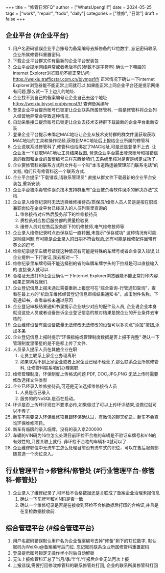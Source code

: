 +++
title = "修管日常FQ"
author = ["WhatsUpeng!!!"]
date = 2024-05-25
tags = ["work", "repair", "todo", "daily"]
categories = ["维修", "日常"]
draft = false
+++

## 企业平台 {#企业平台}

1.  用户名密码错误企业平台账号为备案编号去掉修备的12位数字, 忘记密码联系企业所属修管科重置密码.
2.  下载企业平台群文件有最新的企业平台安装包
3.  企业平台提示网络异常或者老版本的(参数不是字符串)
    确认一下电脑的internet Explorer浏览器能不能正常访问: <https://weixiu.trafficstar.com.cn/bjvmpsf/f/>
    正常情况下确认一下internet Explorer浏览器能不能正常上网就可以,如果能正常上网企业平台还是提示网络有问题,那么试一下上边儿的地址.
4.  企业找不到自己的备案编号让企业自己去这个地址<https://weixiu.bjysgl.cn/bjvmpsf/f/>  查询备案编号
5.  登录企业平台提示账号已锁定让企业联系所属修管科, 一般是修管科将企业列入经营地异常会导致这种情况.
6.  自动采集接口提示账号已锁定让企业去技术支持群下载最新的企业平台重新安装
7.  登录企业平台提示未绑定MAC地址让企业从技术支持群的群文件里获取获取MAC地址的工具和操作视频,获取到MAC地址后上报给企业所属的修管科
8.  企业说联系过修管科了,修管科也给绑定了MAC地址,可是还是登录不上去.
    让企业发一下获取MAC地址工具结果截图, 登录企业平台露出登录账号和报错信息的截图和企业的备案编号三样东西给咱们,去系统里核对是否是绑定成功了.
9.  企业要修管科的联系方式群文件有一个叫"本市道路运输管理部门联系电话"的文档, 咱们只有修管科这一个联系方式.
10. 企业平台提示"下载错误,请联系管理员"
    直接从群文件下载最新的企业平台安装包,重新安装.
11. 企业平台被杀毒软件误杀技术支持群里有"企业被杀毒软件误杀的解决办法"文档.
12. 企业录入维修纪录时无法选择维修接待员/质保员/维修人员人员是是按在职或兼职岗位在企业平台已经录入的人员列表里查询的
    1.  维修接待对应售后服务部下的维修接待员
    2.  质检员对应售后服务部的质量检验员
    3.  维修人员对应售后服务部下的机修技师,电气维修技师等
13. 企业录入维修纪录时点击保存后一直转圈,未提示"保存成功"
    这种情况有可能是网络问题,有可能是企业录入的日期不符合规范,还有可能是维修配件里带有英文的逗号.
14. 维修纪录提示车牌号错误这种情况有可能是特殊的车牌号或者企业录入错误,让企业提供一下行驶证,我去核对一下.
15. 维修纪录里车牌号码不能选择别的省的车牌车牌字头的下拉框是可以直接输入的.直接录入就可以.
16. 合格证无法打印让企业确认一下Internet Explorer浏览器能不能正常打印内容. 如果正常再找我们.
17. 企业登记信息上报未通过需要重新上报您可在“综合查询-行管通知查询”，查看在最上方的"机动车维修经营登记信息审核结果通知书"，点击附件名称，下载通知书，查看审核未通过原因
18. 企业登记审核结果通知书里提示企业缺少对应的配件及人员, 企业说企业本身就没这些人员或者设备告诉企业登记信息的核对结果是按企业的开业条件去审核的.
19. 企业维修设备有些设备数量无法修改无法修改的设备可以多次点"添加"按钮,添加多条
20. 企业登记信息上报时提示"环保措施或管理制度数据是否上报不完整"
    确认一下管理制度里带星的是不是都上传了文件.
21. 人员录入提示人员在其他企业在职
    1.  让员工联系上家企业办理离职
    2.  如果联系不到上家企业或者上家企业已经不经营了,那么联系企业所属修管科, 让修管科联系咱们办理离职
22. 维修管理制度，环保制度上传格式问题
    PDF, DOC,JPG,PNG
    无法上传时需要修改选择文件类型
23. 企业已经录入维修接待员,可还是无法选择维修接待人员
    1.  人员是否已录入
    2.  服务的的NoSQL是否在启动。
24. 环评是否上传环评现在不要求必传,如果做过了可以上传环评结果,没做过就可以不传了.
25. 新车不需要录入环保维修项目跟环保确认过，有微信的聊天纪录。新车不会查询环保维修项目。
26. 新车有临牌的录入临牌，没有的录入京Z00000
27. 车辆的VIN码为16位怎么处理目前环检不合格的车辆是不验证车牌号和VIN的有效性的,只要关联上就行.
    非环检不合格的车辆补0就可以了.
28. 企业维修职位中无洗车工怎么处理目前没有洗车式的职位，可以在售后服务部随意选一个岗位录入。


## 行业管理平台-&gt;修管科/修管处 {#行业管理平台-修管科-修管处}

1.  企业录入了维修纪录了,可环检不合格数据还是关联成了备案企业治理未报信息
    1.  确认一下车牌号和VIN码是否一致
    2.  确认一个维修纪录是否是在接收到环检不合格数据后打印的合格证,并且是在复检数据接收前.


## 综合管理平台 {#综合管理平台}

1.  用户名密码错误默认用户名为企业备案编号去掉"修备"剩下的12位数字, 默认密码为WeiXiu@备案编号后门位.
    忘记密码联系企业所属修管科重置密码
2.  登录提示账号锁定无操作半小时后自动解锁
3.  无法上报修管科汇总了当月/季/半年/年报后企业无法再次上报
4.  上报错误,需要打回修改修管科的联系修管处打回, 企业的联系所属修管科打回
